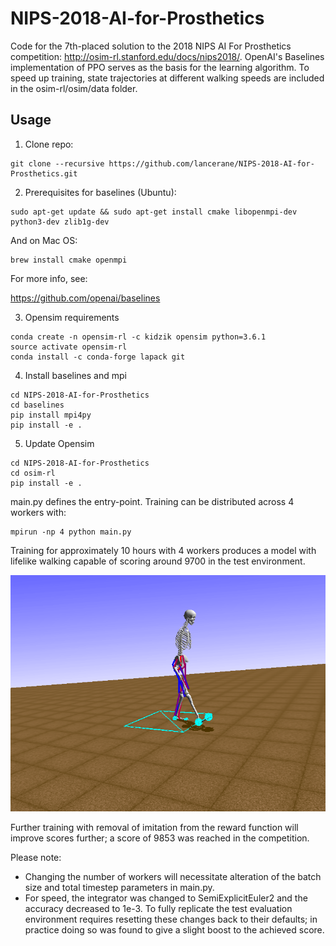 # NIPS-2018-AI-for-Prosthetics

Code for the 7th-placed solution to the 2018 NIPS AI For Prosthetics competition: http://osim-rl.stanford.edu/docs/nips2018/. OpenAI's Baselines implementation of PPO serves as the basis for the learning algorithm. To speed up training, state trajectories at different walking speeds are included in the osim-rl/osim/data folder.

## Usage
1. Clone repo:

```
git clone --recursive https://github.com/lancerane/NIPS-2018-AI-for-Prosthetics.git
```

2. Prerequisites for baselines (Ubuntu):

```
sudo apt-get update && sudo apt-get install cmake libopenmpi-dev python3-dev zlib1g-dev
```
And on Mac OS:

```
brew install cmake openmpi
```
For more info, see:

https://github.com/openai/baselines

3. Opensim requirements

```
conda create -n opensim-rl -c kidzik opensim python=3.6.1
source activate opensim-rl
conda install -c conda-forge lapack git
```
4. Install baselines and mpi

```
cd NIPS-2018-AI-for-Prosthetics
cd baselines
pip install mpi4py
pip install -e .
```
5. Update Opensim

```
cd NIPS-2018-AI-for-Prosthetics
cd osim-rl
pip install -e .
```

main.py defines the entry-point. Training can be distributed across 4 workers with:

```
mpirun -np 4 python main.py
```

Training for approximately 10 hours with 4 workers produces a model with lifelike walking capable of scoring around 9700 in the test environment. 


![Alt Text](https://github.com/lancerane/NIPS-2018-AI-for-Prosthetics/blob/master/out.gif)


Further training with removal of imitation from the reward function will improve scores further; a score of 9853 was reached in the competition.

Please note:
- Changing the number of workers will necessitate alteration of the batch size and total timestep parameters in main.py.
- For speed, the integrator was changed to SemiExplicitEuler2 and the accuracy decreased to 1e-3. To fully replicate the test evaluation environment requires resetting these changes back to their defaults; in practice doing so was found to give a slight boost to the achieved score.

